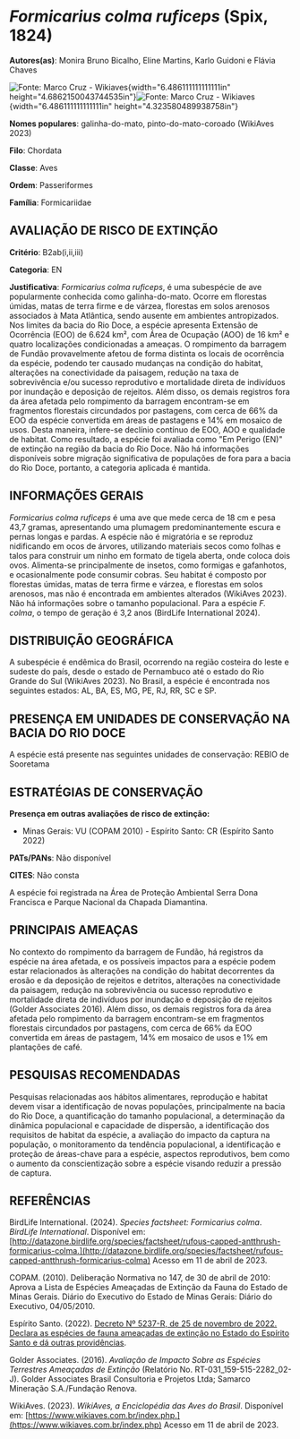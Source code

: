 # *Formicarius colma ruficeps* (Spix, 1824)

**Autores(as)**: Monira Bruno Bicalho, Eline Martins, Karlo Guidoni e Flávia Chaves

![Fonte: Marco Cruz - Wikiaves](media/rId20.jpg){width="6.486111111111111in" height="4.6862150043744535in"}![Fonte: Marco Cruz - Wikiaves](media/rId23.jpg){width="6.486111111111111in" height="4.323580489938758in"}

**Nomes populares**: galinha-do-mato, pinto-do-mato-coroado (WikiAves 2023)

**Filo**: Chordata

**Classe**: Aves

**Ordem**: Passeriformes

**Família**: Formicariidae

## AVALIAÇÃO DE RISCO DE EXTINÇÃO

**Critério**: B2ab(i,ii,iii)

**Categoria**: EN

**Justificativa**: *Formicarius colma ruficeps*, é uma subespécie de ave popularmente conhecida como galinha-do-mato. Ocorre em florestas úmidas, matas de terra firme e de várzea, florestas em solos arenosos associados à Mata Atlântica, sendo ausente em ambientes antropizados. Nos limites da bacia do Rio Doce, a espécie apresenta Extensão de Ocorrência (EOO) de 6.624 km², com Área de Ocupação (AOO) de 16 km² e quatro localizações condicionadas a ameaças. O rompimento da barragem de Fundão provavelmente afetou de forma distinta os locais de ocorrência da espécie, podendo ter causado mudanças na condição do habitat, alterações na conectividade da paisagem, redução na taxa de sobrevivência e/ou sucesso reprodutivo e mortalidade direta de indivíduos por inundação e deposição de rejeitos. Além disso, os demais registros fora da área afetada pelo rompimento da barragem encontram-se em fragmentos florestais circundados por pastagens, com cerca de 66% da
EOO da espécie convertida em áreas de pastagens e 14% em mosaico de usos. Desta maneira, infere-se declínio contínuo de EOO, AOO e qualidade de habitat.  Como resultado, a espécie foi avaliada como "Em Perigo (EN)" de extinção na região da bacia do Rio Doce. Não há informações disponíveis sobre migração significativa de populações de fora para a bacia do Rio Doce, portanto, a categoria aplicada é mantida.

## INFORMAÇÕES GERAIS

*Formicarius colma ruficeps* é uma ave que mede cerca de 18 cm e pesa 43,7 gramas, apresentando uma plumagem predominantemente escura e pernas longas e pardas. A espécie não é migratória e se reproduz nidificando em ocos de árvores, utilizando materiais secos como folhas e talos para construir um ninho em formato de tigela aberta, onde coloca dois ovos.  Alimenta-se principalmente de insetos, como formigas e gafanhotos, e ocasionalmente pode consumir cobras. Seu habitat é composto por florestas úmidas, matas de terra firme e várzea, e florestas em solos arenosos, mas não é encontrada em ambientes alterados (WikiAves 2023).  Não há informações sobre o tamanho populacional. Para a espécie *F.  colma*, o tempo de geração é 3,2 anos (BirdLife International 2024).

## DISTRIBUIÇÃO GEOGRÁFICA

A subespécie é endêmica do Brasil, ocorrendo na região costeira do leste e sudeste do país, desde o estado de Pernambuco até o estado do Rio Grande do Sul (WikiAves 2023). No Brasil, a espécie é encontrada nos seguintes estados: AL, BA, ES, MG, PE, RJ, RR, SC e SP.

## PRESENÇA EM UNIDADES DE CONSERVAÇÃO NA BACIA DO RIO DOCE

A espécie está presente nas seguintes unidades de conservação: REBIO de Sooretama

## ESTRATÉGIAS DE CONSERVAÇÃO

**Presença em outras avaliações de risco de extinção:**

-   Minas Gerais: VU (COPAM 2010) -   Espírito Santo: CR (Espírito Santo 2022)

**PATs/PANs**: Não disponível

**CITES**: Não consta

A espécie foi registrada na Área de Proteção Ambiental Serra Dona Francisca e Parque Nacional da Chapada Diamantina.

## PRINCIPAIS AMEAÇAS

No contexto do rompimento da barragem de Fundão, há registros da espécie na área afetada, e os possíveis impactos para a espécie podem estar relacionados às alterações na condição do habitat decorrentes da erosão e da deposição de rejeitos e detritos, alterações na conectividade da paisagem, redução na sobrevivência ou sucesso reprodutivo e mortalidade direta de indivíduos por inundação e deposição de rejeitos (Golder Associates 2016). Além disso, os demais registros fora da área afetada pelo rompimento da barragem encontram-se em fragmentos florestais circundados por pastagens, com cerca de 66% da EOO convertida em áreas de pastagem, 14% em mosaico de usos e 1% em plantações de café.

## PESQUISAS RECOMENDADAS

Pesquisas relacionadas aos hábitos alimentares, reprodução e habitat devem visar a identificação de novas populações, principalmente na bacia do Rio Doce, a quantificação do tamanho populacional, a determinação da dinâmica populacional e capacidade de dispersão, a identificação dos requisitos de habitat da espécie, a avaliação do impacto da captura na população, o monitoramento da tendência populacional, a identificação e proteção de áreas-chave para a espécie, aspectos reprodutivos, bem como o aumento da conscientização sobre a espécie visando reduzir a pressão de captura.

## REFERÊNCIAS

BirdLife International. (2024). *Species factsheet: Formicarius colma*.  *BirdLife International*. Disponível em: [http://datazone.birdlife.org/species/factsheet/rufous-capped-antthrush-formicarius-colma.](http://datazone.birdlife.org/species/factsheet/rufous-capped-antthrush-formicarius-colma) Acesso em 11 de abril de 2023.

COPAM. (2010). Deliberação Normativa no 147, de 30 de abril de 2010: Aprova a Lista de Espécies Ameaçadas de Extinção da Fauna do Estado de Minas Gerais. Diário do Executivo do Estado de Minas Gerais: Diário do Executivo, 04/05/2010.

Espírito Santo. (2022). [Decreto Nº 5237-R, de 25 de novembro de 2022.  Declara as espécies de fauna ameaçadas de extinção no Estado do Espírito Santo e dá outras providências](https://iema.es.gov.br/Media/iema/FAUNA/Decreto%205237-R_2022_25-Nov%20-%20Fauna%20(s-peixes)%20-%20Lista%20de%20Esp%C3%A9cies%20Amea%C3%A7adas%20de%20Extin%C3%A7%C3%A3o.pdf).

Golder Associates. (2016). *Avaliação de Impacto Sobre as Espécies Terrestres Ameaçadas de Extinção* (Relatório No.  RT-031_159-515-2282_02-J). Golder Associates Brasil Consultoria e Projetos Ltda; Samarco Mineração S.A./Fundação Renova.

WikiAves. (2023). *WikiAves, a Enciclopédia das Aves do Brasil*.  Disponível em: [https://www.wikiaves.com.br/index.php.](https://www.wikiaves.com.br/index.php) Acesso em 11 de abril de 2023.
